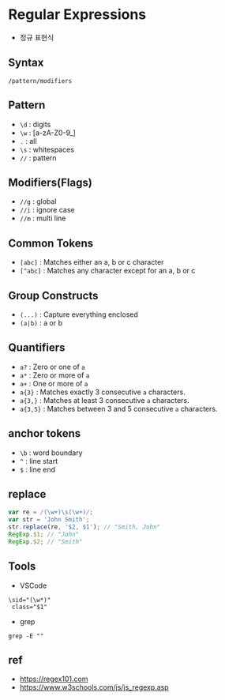 # Regular Expressions
* 정규 표현식

## Syntax
```
/pattern/modifiers
```

## Pattern
* `\d` : digits
* `\w` : [a-zA-Z0-9_]
* `.` : all
* `\s` : whitespaces
* `//` : pattern

## Modifiers(Flags)
* `//g` : global
* `//i` : ignore case
* `//m` : multi line

## Common Tokens
* `[abc]` : Matches either an a, b or c character
* `[^abc]` : Matches any character except for an a, b or c

## Group Constructs
* `(...)` : Capture everything enclosed
* `(a|b)` : a or b

## Quantifiers
* `a?` : Zero or one of `a`
* `a*` : Zero or more of `a`
* `a+` : One or more of `a`
* `a{3}` : Matches exactly 3 consecutive `a` characters.
* `a{3,}` : Matches at least 3 consecutive `a` characters.
* `a{3,5}` : Matches between 3 and 5 consecutive `a` characters.

## anchor tokens
* `\b` : word boundary
* `^` : line start
* `$` : line end

## replace
```javascript
var re = /(\w+)\s(\w+)/;
var str = 'John Smith';
str.replace(re, '$2, $1'); // "Smith, John"
RegExp.$1; // "John"
RegExp.$2; // "Smith"
```

## Tools
* VSCode

```
\sid="(\w*)"
 class="$1"
```

* grep

```
grep -E ""
```

## ref
* https://regex101.com
* https://www.w3schools.com/js/js_regexp.asp
